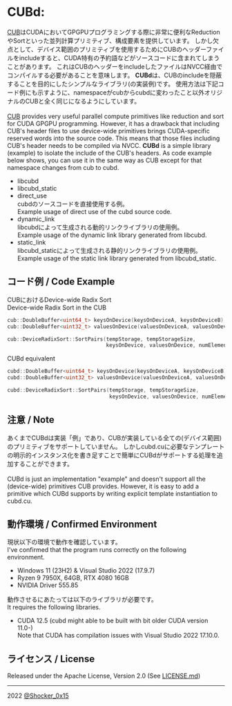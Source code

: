 # CUBd: 

[CUB](https://nvlabs.github.io/cub/)はCUDAにおいてGPGPUプログラミングする際に非常に便利なReductionやSortといった並列計算プリミティブ、構成要素を提供しています。
しかし欠点として、デバイス範囲のプリミティブを使用するためにCUBのヘッダーファイルをincludeすると、CUDA特有の予約語などがソースコードに含まれてしまうことがあります。
これはCUBのヘッダーをincludeしたファイルはNVCC経由でコンパイルする必要があることを意味します。
**CUBd**は、CUBのincludeを隠蔽することを目的にしたシンプルなライブラリ(の実装例)です。
使用方法は下記コード例にも示すように、namespaceがcubからcubdに変わったこと以外オリジナルのCUBと全く同じになるようにしています。\
\
[CUB](https://nvlabs.github.io/cub/) provides very useful parallel compute primitives like reduction and sort for CUDA GPGPU programming.
However, it has a drawback that including CUB's header files to use device-wide primitives brings CUDA-specific reserved words into the source code.
This means that those files including CUB's header needs to be compiled via NVCC.
**CUBd** is a simple library (example) to isolate the include of the CUB's headers.
As code example below shows, you can use it in the same way as CUB except for that namespace changes from cub to cubd.

- libcubd
- libcubd_static
- direct_use\
  cubdのソースコードを直接使用する例。\
  Example usage of direct use of the cubd source code.
- dynamic_link\
  libcubdによって生成される動的リンクライブラリの使用例。\
  Example usage of the dynamic link library generated from libcubd.
- static_link\
  libcubd_staticによって生成される静的リンクライブラリの使用例。\
  Example usage of the static link library generated from libcubd_static.

## コード例 / Code Example
CUBにおけるDevice-wide Radix Sort\
Device-wide Radix Sort in the CUB
```cpp
cub::DoubleBuffer<uint64_t> keysOnDevice(keysOnDeviceA, keysOnDeviceB);
cub::DoubleBuffer<uint32_t> valuesOnDevice(valuesOnDeviceA, valuesOnDeviceB);

cub::DeviceRadixSort::SortPairs(tempStorage, tempStorageSize,
                                keysOnDevice, valuesOnDevice, numElements);
```

CUBd equivalent
```cpp
cubd::DoubleBuffer<uint64_t> keysOnDevice(keysOnDeviceA, keysOnDeviceB);
cubd::DoubleBuffer<uint32_t> valuesOnDevice(valuesOnDeviceA, valuesOnDeviceB);

cubd::DeviceRadixSort::SortPairs(tempStorage, tempStorageSize,
                                 keysOnDevice, valuesOnDevice, numElements);
```

## 注意 / Note
あくまでCUBdは実装「例」であり、CUBが実装している全ての(デバイス範囲)のプリミティブをサポートしていません。
しかしcubd.cuに必要なテンプレートの明示的インスタンス化を書き足すことで簡単にCUBdがサポートする処理を追加することができます。\
\
CUBd is just an implementation "example" and doesn't support all the (device-wide) primitives CUB provides.
However, it is easy to add a primitive which CUBd supports by writing explicit template instantiation to cubd.cu.

## 動作環境 / Confirmed Environment
現状以下の環境で動作を確認しています。\
I've confirmed that the program runs correctly on the following environment.

* Windows 11 (23H2) & Visual Studio 2022 (17.9.7)
* Ryzen 9 7950X, 64GB, RTX 4080 16GB
* NVIDIA Driver 555.85

動作させるにあたっては以下のライブラリが必要です。\
It requires the following libraries.

* CUDA 12.5 (cubd might able to be built with bit older CUDA version 11.0-)\
  Note that CUDA has compilation issues with Visual Studio 2022 17.10.0.

## ライセンス / License
Released under the Apache License, Version 2.0 (See [LICENSE.md](LICENSE.md))

----
2022 [@Shocker_0x15](https://twitter.com/Shocker_0x15)
